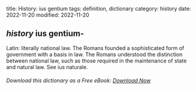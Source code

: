 title: History: ius gentium
tags: definition, dictionary
category: history
date: 2022-11-20
modified: 2022-11-20

## _history_ ius gentium-
Latin: literally national law. The Romans
founded a sophisticated form of government with a basis in law. The
Romans understood the distinction between national law, such as those
required in the maintenance of state and natural law. See ius
naturale.


###### Download *this* dictionary as a Free eBook: [Download Now]({static}static/SerfHistoryDictionary.pdf)

